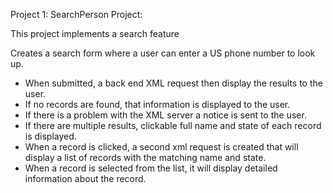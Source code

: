 Project 1:
SearchPerson Project:

This project implements a search feature

Creates a search form where a user can enter a US phone number to look up. 

* When submitted, a back end XML request then display the results to the user. 
* If no records are found, that information is displayed to the user.
* If there is a problem with the XML server a notice is sent to the user. 
* If there are multiple results, clickable full name and state of each record is displayed. 
* When a record is clicked, a second xml request is created that will display a list of records with the matching name and state.
* When a record is selected from the list, it will display detailed information about the record.
